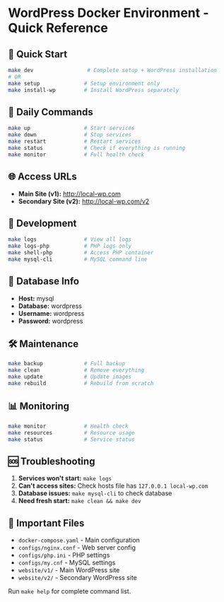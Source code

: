 # WordPress Docker Environment - Quick Reference

## 🚀 Quick Start
```bash
make dev                 # Complete setup + WordPress installation
# OR
make setup              # Setup environment only
make install-wp         # Install WordPress separately
```

## 🎯 Daily Commands
```bash
make up                 # Start services
make down               # Stop services
make restart            # Restart services
make status             # Check if everything is running
make monitor            # Full health check
```

## 🌐 Access URLs
- **Main Site (v1):** http://local-wp.com
- **Secondary Site (v2):** http://local-wp.com/v2  

## 🔧 Development
```bash
make logs               # View all logs
make logs-php           # PHP logs only
make shell-php          # Access PHP container
make mysql-cli          # MySQL command line
```

## 💾 Database Info
- **Host:** mysql
- **Database:** wordpress
- **Username:** wordpress
- **Password:** wordpress

## 🛠️ Maintenance
```bash
make backup             # Full backup
make clean              # Remove everything
make update             # Update images
make rebuild            # Rebuild from scratch
```

## 📊 Monitoring
```bash
make monitor            # Health check
make resources          # Resource usage
make status             # Service status
```

## 🆘 Troubleshooting
1. **Services won't start:** `make logs`
2. **Can't access sites:** Check hosts file has `127.0.0.1 local-wp.com`
3. **Database issues:** `make mysql-cli` to check database
4. **Need fresh start:** `make clean && make dev`

## 📁 Important Files
- `docker-compose.yaml` - Main configuration
- `configs/nginx.conf` - Web server config
- `configs/php.ini` - PHP settings
- `configs/my.cnf` - MySQL settings
- `website/v1/` - Main WordPress site
- `website/v2/` - Secondary WordPress site

Run `make help` for complete command list.
